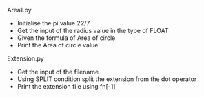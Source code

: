 Area1.py
  * Initialise the pi value 22/7
  * Get the input of the radius value in the type of FLOAT
  * Given the formula of Area of circle
  * Print the Area of circle value

Extension.py
  * Get the input of the filename 
  * Using SPLIT condition split the extension from the dot operator
  * Print the extension file using fn[-1]
